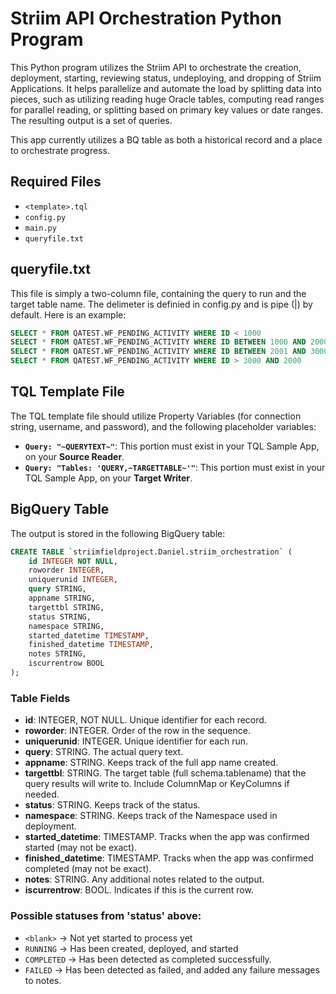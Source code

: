 # Striim API Orchestration Python Program

This Python program utilizes the Striim API to orchestrate the creation, deployment, starting, reviewing status, undeploying, and dropping of Striim Applications. It helps parallelize and automate the load by splitting data into pieces, such as utilizing reading huge Oracle tables, computing read ranges for parallel reading, or splitting based on primary key values or date ranges. The resulting output is a set of queries.

This app currently utilizes a BQ table as both a historical record and a place to orchestrate progress.

## Required Files

- `<template>.tql`
- `config.py`
- `main.py`
- `queryfile.txt`

## queryfile.txt

This file is simply a two-column file, containing the query to run and the target table name. The delimeter is definied in config.py and is pipe (|) by default. Here is an example:
```sql
SELECT * FROM QATEST.WF_PENDING_ACTIVITY WHERE ID < 1000               |QATEST2.WF_PENDING_ACTIVITY
SELECT * FROM QATEST.WF_PENDING_ACTIVITY WHERE ID BETWEEN 1000 AND 2000|QATEST2.WF_PENDING_ACTIVITY
SELECT * FROM QATEST.WF_PENDING_ACTIVITY WHERE ID BETWEEN 2001 AND 3000|QATEST2.WF_PENDING_ACTIVITY
SELECT * FROM QATEST.WF_PENDING_ACTIVITY WHERE ID > 3000 AND 2000      |QATEST2.WF_PENDING_ACTIVITY
```

## TQL Template File

The TQL template file should utilize Property Variables (for connection string, username, and password), and the following placeholder variables:
- **```Query: "~QUERYTEXT~"```**: This portion must exist in your TQL Sample App, on your **Source Reader**.
- **```Query: "Tables: 'QUERY,~TARGETTABLE~'"```**: This portion must exist in your TQL Sample App, on your **Target Writer**.

## BigQuery Table

The output is stored in the following BigQuery table:

```sql
CREATE TABLE `striimfieldproject.Daniel.striim_orchestration` (
    id INTEGER NOT NULL,
    roworder INTEGER,
    uniquerunid INTEGER,
    query STRING,
    appname STRING,
    targettbl STRING,
    status STRING,
    namespace STRING,
    started_datetime TIMESTAMP,
    finished_datetime TIMESTAMP,
    notes STRING,
    iscurrentrow BOOL
);
```

### Table Fields

- **id**: INTEGER, NOT NULL. Unique identifier for each record.
- **roworder**: INTEGER. Order of the row in the sequence.
- **uniquerunid**: INTEGER. Unique identifier for each run.
- **query**: STRING. The actual query text.
- **appname**: STRING. Keeps track of the full app name created.
- **targettbl**: STRING. The target table (full schema.tablename) that the query results will write to. Include ColumnMap or KeyColumns if needed.
- **status**: STRING. Keeps track of the status.
- **namespace**: STRING. Keeps track of the Namespace used in deployment.
- **started_datetime**: TIMESTAMP. Tracks when the app was confirmed started (may not be exact).
- **finished_datetime**: TIMESTAMP. Tracks when the app was confirmed completed (may not be exact).
- **notes**: STRING. Any additional notes related to the output.
- **iscurrentrow**: BOOL. Indicates if this is the current row.

### Possible statuses from 'status' above:

- `<blank>` → Not yet started to process yet
- `RUNNING` → Has been created, deployed, and started
- `COMPLETED` → Has been detected as completed successfully.
- `FAILED` → Has been detected as failed, and added any failure messages to notes.

